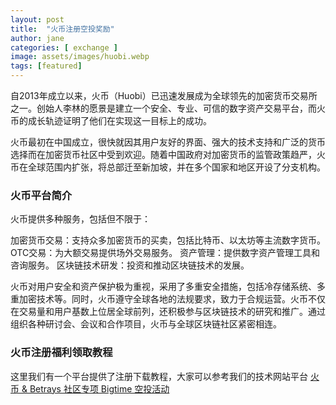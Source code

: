 ```yaml
---
layout: post
title:  "火币注册空投奖励"
author: jane
categories: [ exchange ]
image: assets/images/huobi.webp
tags: [featured]
---
```

自2013年成立以来，火币（Huobi）已迅速发展成为全球领先的加密货币交易所之一。创始人李林的愿景是建立一个安全、专业、可信的数字资产交易平台，而火币的成长轨迹证明了他们在实现这一目标上的成功。

火币最初在中国成立，很快就因其用户友好的界面、强大的技术支持和广泛的货币选择而在加密货币社区中受到欢迎。随着中国政府对加密货币的监管政策趋严，火币在全球范围内扩张，将总部迁至新加坡，并在多个国家和地区开设了分支机构。

### 火币平台简介
火币提供多种服务，包括但不限于：

加密货币交易：支持众多加密货币的买卖，包括比特币、以太坊等主流数字货币。
OTC交易：为大额交易提供场外交易服务。
资产管理：提供数字资产管理工具和咨询服务。
区块链技术研发：投资和推动区块链技术的发展。

火币对用户安全和资产保护极为重视，采用了多重安全措施，包括冷存储系统、多重加密技术等。同时，火币遵守全球各地的法规要求，致力于合规运营。火币不仅在交易量和用户基数上位居全球前列，还积极参与区块链技术的研究和推广。通过组织各种研讨会、会议和合作项目，火币与全球区块链社区紧密相连。

### 火币注册福利领取教程
这里我们有一个平台提供了注册下载教程，大家可以参考我们的技术网站平台 [火币 & Betrays 社区专项 Bigtime 空投活动](https://tggsearch.github.io/docs/huobi-act.html)